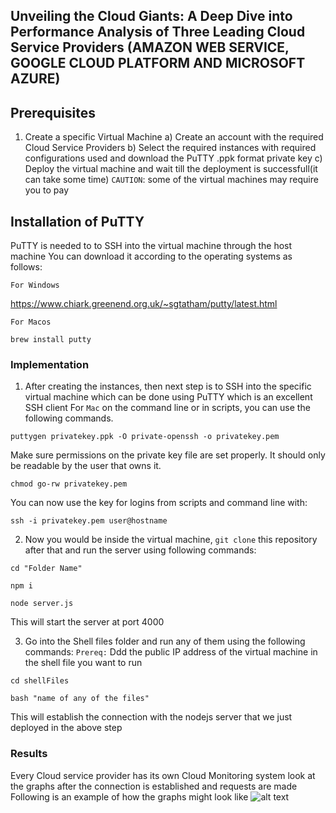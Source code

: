 ## Unveiling the Cloud Giants: A Deep Dive into Performance Analysis of Three Leading Cloud Service Providers (AMAZON WEB SERVICE, GOOGLE CLOUD PLATFORM AND MICROSOFT AZURE)

## Prerequisites

1. Create a specific Virtual Machine
   a) Create an account with the required Cloud Service Providers
   b) Select the required instances with required configurations used and download the
   PuTTY .ppk format private key
   c) Deploy the virtual machine and wait till the deployment is successfull(it can take some time)
   `CAUTION`: some of the virtual machines may require you to pay

## Installation of PuTTY

PuTTY is needed to to SSH into the virtual machine through the host machine
You can download it according to the operating systems as follows:

`For Windows`

https://www.chiark.greenend.org.uk/~sgtatham/putty/latest.html

`For Macos`

```
brew install putty
```

### Implementation

1. After creating the instances, then next step is to SSH into the specific virtual machine which can be done using PuTTY which is an excellent SSH client
   For `Mac` on the command line or in scripts, you can use the following commands.

```
puttygen privatekey.ppk -O private-openssh -o privatekey.pem
```

Make sure permissions on the private key file are set properly. It should only be readable by the user that owns it.

```
chmod go-rw privatekey.pem
```

You can now use the key for logins from scripts and command line with:

```
ssh -i privatekey.pem user@hostname
```

2. Now you would be inside the virtual machine, `git clone` this repository after that and run the server using following commands:

```
cd "Folder Name"
```

```
npm i
```

```
node server.js
```

This will start the server at port 4000

3. Go into the Shell files folder and run any of them using the following commands:
   `Prereq:` Ddd the public IP address of the virtual machine in the shell file you want to run

```
cd shellFiles
```

```
bash "name of any of the files"
```

This will establish the connection with the nodejs server that we just deployed in the above step

### Results

Every Cloud service provider has its own Cloud Monitoring system
look at the graphs after the connection is established and requests are made
Following is an example of how the graphs might look like
![alt text](https://www.appoptics.com/-/media/solarwinds/appoptics/product-screenshots/ao-aws-ec2.ashx?rev=9c56d2dd535045dc90442a359d4e6e44)
